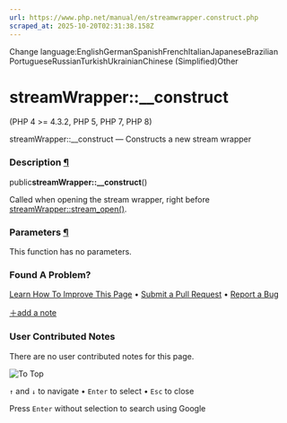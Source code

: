 ```yaml
---
url: https://www.php.net/manual/en/streamwrapper.construct.php
scraped_at: 2025-10-20T02:31:38.158Z
---
```


Change language:EnglishGermanSpanishFrenchItalianJapaneseBrazilian PortugueseRussianTurkishUkrainianChinese (Simplified)Other

# streamWrapper::\_\_construct

(PHP 4 >= 4.3.2, PHP 5, PHP 7, PHP 8)

streamWrapper::\_\_construct — Constructs a new stream wrapper

### Description [¶](https://www.php.net/manual/en/streamwrapper.construct.php\#refsect1-streamwrapper.construct-description)

public**streamWrapper::\_\_construct**()

Called when opening the stream wrapper, right before
[streamWrapper::stream\_open()](https://www.php.net/manual/en/streamwrapper.stream-open.php).


### Parameters [¶](https://www.php.net/manual/en/streamwrapper.construct.php\#refsect1-streamwrapper.construct-parameters)

This function has no parameters.

### Found A Problem?

[Learn How To Improve This Page](https://github.com/php/doc-base/blob/master/README.md "This will take you to our contribution guidelines on GitHub")
•
[Submit a Pull Request](https://github.com/php/doc-en/blob/master/reference/stream/streamwrapper/construct.xml)
•
[Report a Bug](https://github.com/php/doc-en/issues/new?body=From%20manual%20page:%20https:%2F%2Fphp.net%2Fstreamwrapper.construct%0A%0A---)

[＋add a note](https://www.php.net/manual/add-note.php?sect=streamwrapper.construct&repo=en&redirect=https://www.php.net/manual/en/streamwrapper.construct.php)

### User Contributed Notes

There are no user contributed notes for this page.

![To Top](https://www.php.net/images/to-top@2x.png)

`↑` and `↓` to navigate •
`Enter` to select •
`Esc` to close


Press `Enter` without
selection to search using Google